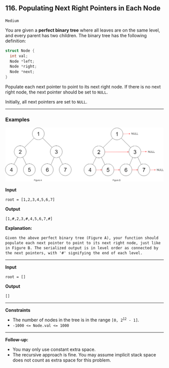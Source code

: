 ## 116. Populating Next Right Pointers in Each Node

`Medium`

You are given a <strong>perfect binary tree</strong> where all leaves are on the same level, and every parent has two children. The binary tree has the following definition:

```c
struct Node {
  int val;
  Node *left;
  Node *right;
  Node *next;
}
```

Populate each next pointer to point to its next right node. If there is no next right node, the next pointer should be set to <code>NULL</code>.

Initially, all next pointers are set to <code>NULL</code>.

---

### Examples

![](116_sample.png)

**Input**
```
root = [1,2,3,4,5,6,7]
```

**Output**
```
[1,#,2,3,#,4,5,6,7,#]
```

**Explanation:**
```
Given the above perfect binary tree (Figure A), your function should populate each next pointer to point to its next right node, just like in Figure B. The serialized output is in level order as connected by the next pointers, with '#' signifying the end of each level.
```

---

**Input**
```
root = []
```

**Output**
```
[]
```
---

**Constraints**

<ul>
<li>The number of nodes in the tree is in the range <code>[0, 2<sup>12</sup> - 1]</code>.</li>
<li><code>-1000 &lt;= Node.val &lt;= 1000</code></li>
</ul>

---

**Follow-up:**
<ul>
<li>You may only use constant extra space.</li>
<li>The recursive approach is fine. You may assume implicit stack space does not count as extra space for this problem.</li>
</ul>
